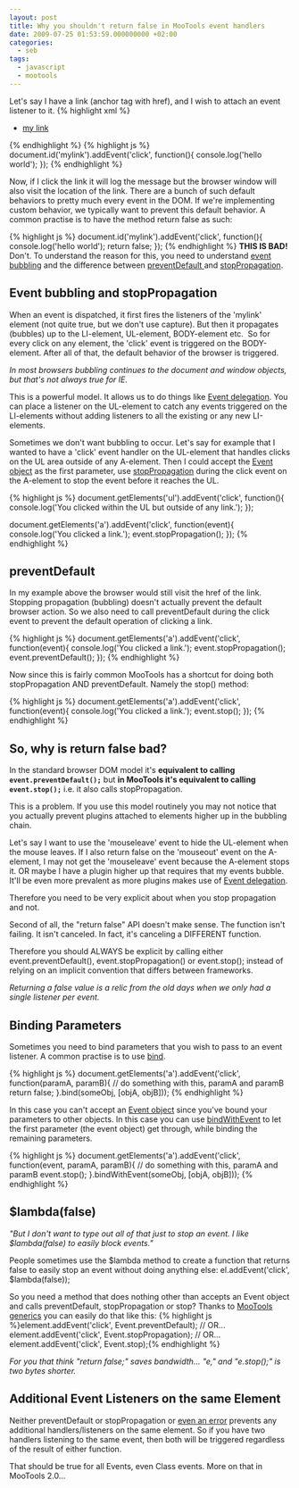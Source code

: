```yaml
---
layout: post
title: Why you shouldn't return false in MooTools event handlers
date: 2009-07-25 01:53:59.000000000 +02:00
categories:
  - seb
tags:
  - javascript
  - mootools
---
```

Let's say I have a link (anchor tag with href), and I wish to attach an event listener to it.
{% highlight xml %}
<ul>
  <li><a id="mylink" href="http://...">my link</a></li>
</ul>
{% endhighlight %}
{% highlight js %}
document.id('mylink').addEvent('click', function(){
  console.log('hello world');
});
{% endhighlight %}

Now, if I click the link it will log the message but the browser window will also visit the location of the link. There are a bunch of such default behaviors to pretty much every event in the DOM. If we're implementing custom behavior, we typically want to prevent this default behavior. A common practise is to have the method return false as such:

{% highlight js %}
document.id('mylink').addEvent('click', function(){
  console.log('hello world');
  return false;
});
{% endhighlight %}
**THIS IS BAD!** Don't. To understand the reason for this, you need to understand <a href="http://www.quirksmode.org/js/events_order.html">event bubbling</a> and the difference between <a href="http://mootools.net/docs/core/Native/Event#Event:preventDefault">preventDefault </a>and <a href="http://mootools.net/docs/core/Native/Event#Event:stopPropagation">stopPropagation</a>.

## Event bubbling and stopPropagation
When an event is dispatched, it first fires the listeners of the 'mylink' element (not quite true, but we don't use capture). But then it propagates (bubbles) up to the LI-element, UL-element, BODY-element etc.  So for every click on any element, the 'click' event is triggered on the BODY-element. After all of that, the default behavior of the browser is triggered.

*In most browsers bubbling continues to the document and window objects, but that's not always true for IE.*

This is a powerful model. It allows us to do things like <a href="http://www.clientcide.com/code-releases/event-delegation-for-mootools/">Event delegation</a>. You can place a listener on the UL-element to catch any events triggered on the LI-elements without adding listeners to all the existing or any new LI-elements.

Sometimes we don't want bubbling to occur. Let's say for example that I wanted to have a 'click' event handler on the UL-element that handles clicks on the UL area outside of any A-element. Then I could accept the <a href="http://mootools.net/docs/core/Native/Event">Event object</a> as the first parameter, use <a href="http://mootools.net/docs/core/Native/Event#Event:stopPropagation">stopPropagation</a> during the click event on the A-element to stop the event before it reaches the UL.

{% highlight js %}
document.getElements('ul').addEvent('click', function(){
  console.log('You clicked within the UL but outside of any link.');
});

document.getElements('a').addEvent('click', function(event){
  console.log('You clicked a link.');
  event.stopPropagation();
});
{% endhighlight %}

## preventDefault
In my example above the browser would still visit the href of the link. Stopping propagation (bubbling) doesn't actually prevent the default browser action. So we also need to call preventDefault during the click event to prevent the default operation of clicking a link.

{% highlight js %}
document.getElements('a').addEvent('click', function(event){
  console.log('You clicked a link.');
  event.stopPropagation();
  event.preventDefault();
});
{% endhighlight %}

Now since this is fairly common MooTools has a shortcut for doing both stopPropagation AND preventDefault. Namely the stop() method:

{% highlight js %}
document.getElements('a').addEvent('click', function(event){
  console.log('You clicked a link.');
  event.stop();
});
{% endhighlight %}

## So, why is return false bad?
In the standard browser DOM model it's **equivalent to calling `event.preventDefault();`** but **in MooTools it's equivalent to calling `event.stop();`** i.e. it also calls stopPropagation.

This is a problem. If you use this model routinely you may not notice that you actually prevent plugins attached to elements higher up in the bubbling chain.

Let's say I want to use the 'mouseleave' event to hide the UL-element when the mouse leaves. If I also return false on the 'mouseout' event on the A-element, I may not get the 'mouseleave' event because the A-element stops it. OR maybe I have a plugin higher up that requires that my events bubble. It'll be even more prevalent as more plugins makes use of <a href="http://www.clientcide.com/code-releases/event-delegation-for-mootools/">Event delegation</a>.

Therefore you need to be very explicit about when you stop propagation and not.

Second of all, the "return false" API doesn't make sense. The function isn't failing. It isn't canceled. In fact, it's canceling a DIFFERENT function.

Therefore you should ALWAYS be explicit by calling either event.preventDefault(), event.stopPropagation() or event.stop(); instead of relying on an implicit convention that differs between frameworks.

*Returning a false value is a relic from the old days when we only had a single listener per event.*

## Binding Parameters
Sometimes you need to bind parameters that you wish to pass to an event listener. A common practise is to use <a href="http://mootools.net/docs/core/Native/Function#Function:bind">bind</a>.

{% highlight js %}
document.getElements('a').addEvent('click', function(paramA, paramB){
  // do something with this, paramA and paramB
  return false;
}.bind(someObj, [objA, objB]));
{% endhighlight %}

In this case you can't accept an <a href="http://mootools.net/docs/core/Native/Event">Event object</a> since you've bound your parameters to other objects. In this case you can use <a href="http://mootools.net/docs/core/Native/Function#Function:bindWithEvent">bindWithEvent</a> to let the first parameter (the event object) get through, while binding the remaining parameters.

{% highlight js %}
document.getElements('a').addEvent('click', function(event, paramA, paramB){
  // do something with this, paramA and paramB
  event.stop();
}.bindWithEvent(someObj, [objA, objB]));
{% endhighlight %}

## $lambda(false)
*"But I don't want to type out all of that just to stop an event. I like $lambda(false) to easily block events."*

People sometimes use the $lambda method to create a function that returns false to easily stop an event without doing anything else: el.addEvent('click', $lambda(false));

So you need a method that does nothing other than accepts an Event object and calls preventDefault, stopPropagation or stop? Thanks to <a href="http://keetology.com/blog/2009/07/20/up-the-herd-ii-native-flora-and-fauna">MooTools generics</a> you can easily do that like this:
{% highlight js %}element.addEvent('click', Event.preventDefault); // OR...
element.addEvent('click', Event.stopPropagation); // OR...
element.addEvent('click', Event.stop);{% endhighlight %}

*For you that think "return false;" saves bandwidth... "e," and "e.stop();" is two bytes shorter.*

## Additional Event Listeners on the same Element
Neither preventDefault or stopPropagation or <a href="http://dean.edwards.name/weblog/2009/03/callbacks-vs-events/">even an error</a> prevents any additional handlers/listeners on the same element. So if you have two handlers listening to the same event, then both will be triggered regardless of the result of either function.

That should be true for all Events, even Class events. More on that in MooTools 2.0...
